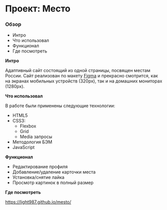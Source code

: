 # Проект: Место

### Обзор

* Интро
* Что использовал
* Функционал
* Где посмотреть

**Интро**

Адаптивный сайт состоящий из одной страницы, посвящен местам России. Сайт реализован по
макету [Figma](https://www.figma.com/file/kRVLKwYG3d1HGLvh7JFWRT/JavaScript.-Sprint-6?node-id=0%3A1&t=Gv7daWUTqBou0Jsd-0)
и прекрасно смотрится, как на экранах мобильных устройств (320px),
так и на домашних мониторах (1280px).

**Что использовал**

В работе были применены следующие технологии:

- HTML5
- CSS3:
    - Flexbox
    - Grid
    - Media запросы
- Методология БЭМ
- JavaScript

**Функционал**

- Редактирование профиля
- Добавление/удаление карточки места
- Установка/снятие лайка
- Просмотр картинок в полный размер

**Где посмотреть**

https://light987.github.io/mesto/
